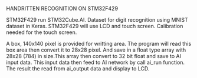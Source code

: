 HANDRITTEN RECOGNITION ON STM32F429

STM32F429 run STM32Cube.AI. Dataset for digit recognition using MNIST dataset in Keras.
STM32F429 will use LCD and touch screen. Calibration needed for the touch screen.

A box, 140x140 pixel is provided for writting area. The program will read this box area then convert it to 28x28 pixel. And save in a float type array with 28x28 (784) in size.This array then convert to 32 bit float and save to AI input data.
This input data then feed to AI network by call ai_run function.
The result the read from ai_output data and display to LCD.
